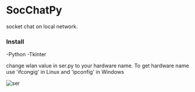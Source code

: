 # SocChatPy 

socket chat on local network.

### Install
-Python
-Tkinter

change wlan value in ser.py to your hardware name. To get hardware name use 'ifcongig' in Linux and 'ipconfig' in Windows

![ser](https://user-images.githubusercontent.com/12981490/31826063-a5f86f72-b5d1-11e7-9f5c-b51d1721e902.png)
